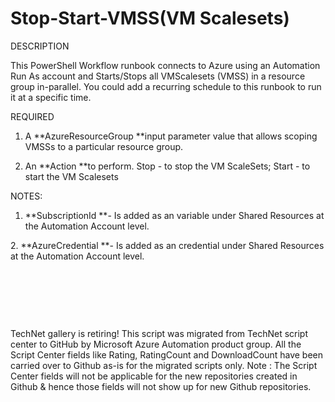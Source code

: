 ﻿Stop-Start-VMSS(VM Scalesets)
=============================

            

DESCRIPTION


This PowerShell Workflow runbook connects to Azure using an Automation Run As account and Starts/Stops all VMScalesets (VMSS) in a resource group in-parallel. You could add a recurring schedule to this runbook to run it at a specific time.


REQUIRED


1. A **AzureResourceGroup **input parameter value that allows scoping VMSSs to a particular resource group. 


2. An **Action **to perform. Stop - to stop the VM ScaleSets; Start - to start the VM Scalesets


NOTES:


1. **SubscriptionId **- Is added as an variable under Shared Resources at the Automation Account level.


2. **AzureCredential **- Is added as an credential under Shared Resources at the Automation Account level.


 


 

 

        
    
TechNet gallery is retiring! This script was migrated from TechNet script center to GitHub by Microsoft Azure Automation product group. All the Script Center fields like Rating, RatingCount and DownloadCount have been carried over to Github as-is for the migrated scripts only. Note : The Script Center fields will not be applicable for the new repositories created in Github & hence those fields will not show up for new Github repositories.
